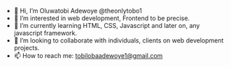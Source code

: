 - 👋 Hi, I’m Oluwatobi Adewoye @theonlytobo1
- 👀 I’m interested in web development, Frontend to be precise.
- 🌱 I’m currently learning HTML, CSS, Javascript and later on, any javascript framework.
- 💞️ I’m looking to collaborate with individuals, clients on web development projects.
- 📫 How to reach me: tobilobaadewoye1@gmail.com

<!---
theonlytobo1/theonlytobo1 is a ✨ special ✨ repository because its `README.md` (this file) appears on your GitHub profile.
You can click the Preview link to take a look at your changes.
--->
